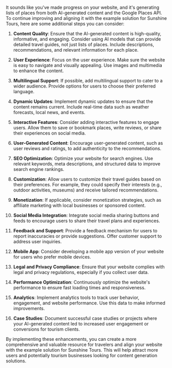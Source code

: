 It sounds like you've made progress on your website, and it's generating lists of places from both AI-generated content and the Google Places API. To continue improving and aligning it with the example solution for Sunshine Tours, here are some additional steps you can consider:

1. **Content Quality**: Ensure that the AI-generated content is high-quality, informative, and engaging. Consider using AI models that can provide detailed travel guides, not just lists of places. Include descriptions, recommendations, and relevant information for each place.

2. **User Experience**: Focus on the user experience. Make sure the website is easy to navigate and visually appealing. Use images and multimedia to enhance the content.

3. **Multilingual Support**: If possible, add multilingual support to cater to a wider audience. Provide options for users to choose their preferred language.

4. **Dynamic Updates**: Implement dynamic updates to ensure that the content remains current. Include real-time data such as weather forecasts, local news, and events.

5. **Interactive Features**: Consider adding interactive features to engage users. Allow them to save or bookmark places, write reviews, or share their experiences on social media.

6. **User-Generated Content**: Encourage user-generated content, such as user reviews and ratings, to add authenticity to the recommendations.

7. **SEO Optimization**: Optimize your website for search engines. Use relevant keywords, meta descriptions, and structured data to improve search engine rankings.

8. **Customization**: Allow users to customize their travel guides based on their preferences. For example, they could specify their interests (e.g., outdoor activities, museums) and receive tailored recommendations.

9. **Monetization**: If applicable, consider monetization strategies, such as affiliate marketing with local businesses or sponsored content.

10. **Social Media Integration**: Integrate social media sharing buttons and feeds to encourage users to share their travel plans and experiences.

11. **Feedback and Support**: Provide a feedback mechanism for users to report inaccuracies or provide suggestions. Offer customer support to address user inquiries.

12. **Mobile App**: Consider developing a mobile app version of your website for users who prefer mobile devices.

13. **Legal and Privacy Compliance**: Ensure that your website complies with legal and privacy regulations, especially if you collect user data.

14. **Performance Optimization**: Continuously optimize the website's performance to ensure fast loading times and responsiveness.

15. **Analytics**: Implement analytics tools to track user behavior, engagement, and website performance. Use this data to make informed improvements.

16. **Case Studies**: Document successful case studies or projects where your AI-generated content led to increased user engagement or conversions for tourism clients.

By implementing these enhancements, you can create a more comprehensive and valuable resource for travelers and align your website with the example solution for Sunshine Tours. This will help attract more users and potentially tourism businesses looking for content generation solutions.